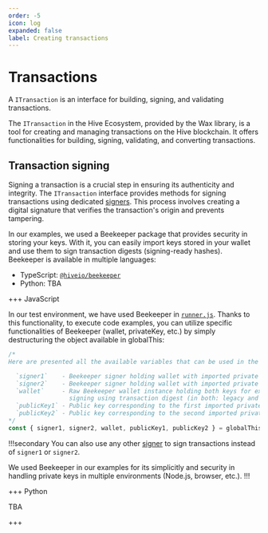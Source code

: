 ```yaml
---
order: -5
icon: log
expanded: false
label: Creating transactions
---
```


# Transactions

A `ITransaction` is an interface for building, signing, and validating transactions.

The `ITransaction` in the Hive Ecosystem, provided by the Wax library, is a tool for creating and managing transactions on the Hive blockchain. It offers functionalities for building, signing, validating, and converting transactions.

## Transaction signing

Signing a transaction is a crucial step in ensuring its authenticity and integrity. The `ITransaction` interface provides methods for signing transactions using dedicated [signers](../signers/). This process involves creating a digital signature that verifies the transaction's origin and prevents tampering.

In our examples, we used a Beekeeper package that provides security in storing your keys. With it, you can easily import keys stored in your wallet and use them to sign transaction digests (signing-ready hashes). Beekeeper is available in multiple languages:

- TypeScript: [`@hiveio/beekeeper`](https://www.npmjs.com/package/@hiveio/beekeeper)
- Python: TBA

+++ JavaScript

In our test environment, we have used Beekeeper in [`runner.js`](https://stackblitz.com/github/openhive-network/wax-doc-snippets?file=scripts%2Frunner.js). Thanks to this functionality, to execute code examples, you can utilize specific functionalities of Beekeeper (wallet, privateKey, etc.) by simply destructuring the object available in globalThis:

```javascript
/*
Here are presented all the available variables that can be used in the examples:

  `signer1`    - Beekeeper signer holding wallet with imported private key for publicKey1
  `signer2`    - Beekeeper signer holding wallet with imported private key for publicKey2
  `wallet`     - Raw Beekeeper wallet instance holding both keys for example usage of manually
                 signing using transaction digest (in both: legacy and HF26 ways)
  `publicKey1` - Public key corresponding to the first imported private key
  `publicKey2` - Public key corresponding to the second imported private key
*/
const { signer1, signer2, wallet, publicKey1, publicKey2 } = globalThis.snippetsBeekeeperData;
```

!!!secondary
You can also use any other [signer](../signers/) to sign transactions instead of `signer1` or `signer2`.

We used Beekeeper in our examples for its simplicitly and security in handling private keys in multiple environments (Node.js, browser, etc.).
!!!

+++ Python

TBA

+++
